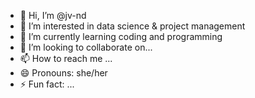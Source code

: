 - 👋 Hi, I’m @jv-nd
- 👀 I’m interested in data science & project management 
- 🌱 I’m currently learning coding and programming
- 💞️ I’m looking to collaborate on...
- 📫 How to reach me ...
- 😄 Pronouns: she/her
- ⚡ Fun fact: ...

<!---
jv-nd/jv-nd is a ✨ special ✨ repository because its `README.md` (this file) appears on your GitHub profile.
You can click the Preview link to take a look at your changes.
--->
